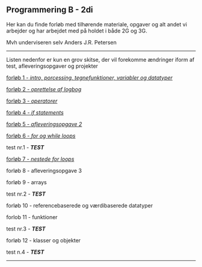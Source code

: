 ## Programmering B - 2di

Her kan du finde forløb med tilhørende materiale, opgaver og alt andet vi arbejder og har arbejdet med på holdet i både 2G og 3G.

Mvh underviseren selv Anders J.R. Petersen


-----------------------------------

Listen nedenfor er kun en grov skitse, der vil forekomme ændringer iform af test, afleveringsopgaver og projekter

[forløb 1 - *intro, porcessing, tegnefunktioner, variabler og datatyper*](forlob1_intro/forlob1_intro.md)

[forløb 2 - *oprettelse af logbog*](forlob2_logbog/forlob2_logbog.md)

[forløb 3 - *operatorer*](forlob3_operators/forlob3_operators.md)

[forløb 4 - *if statements*](forlob4_if/forlob4.md)

[forløb 5 - *afleveringsopgave 2*](forlob5_aflevering2/forlob5.md)

[forløb 6 - *for og while loops*](forlob6_loops_intro/forlob6.md)

test nr.1 - ***TEST***

[forløb 7 - *nestede for loops*](forlob7_nested_for/forlob7.md)

forløb 8 - afleveringsopgave 3

forløb 9 - arrays

test nr.2 - ***TEST***

forløb 10 - referencebaserede og værdibaserede datatyper

forlob 11 - funktioner

test nr.3 - ***TEST***

forløb 12 - klasser og objekter

test n.4 - ***TEST***

-----------------------------------
